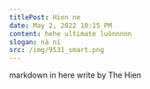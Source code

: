 ```yaml
---
titlePost: Hien ne
date: May 2, 2022 10:15 PM
content: hehe ultimate luônnnnn
slogan: nà ní
src: /img/9531_smart.png
---
```

markdown in here write by The Hien